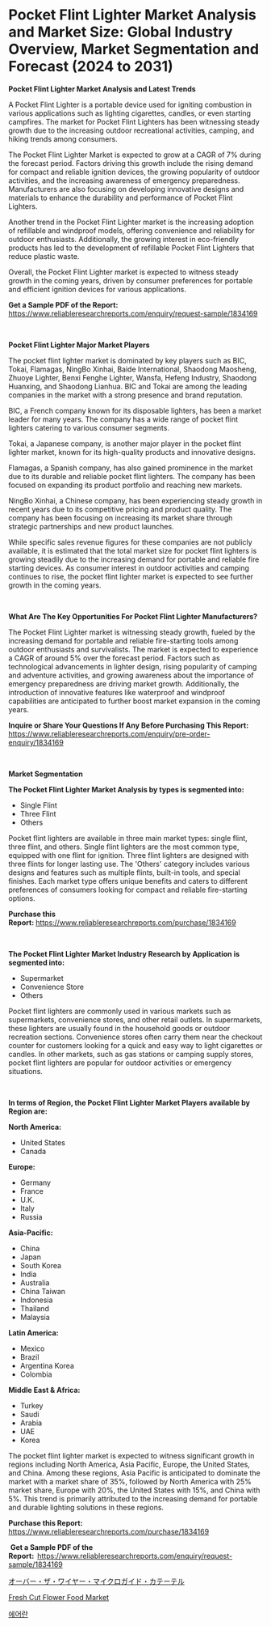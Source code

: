 <p><h1>Pocket Flint Lighter Market Analysis and Market Size: Global Industry Overview, Market Segmentation and Forecast (2024 to 2031)</h1></p><p><strong>Pocket Flint Lighter Market Analysis and Latest Trends</strong></p>
<p><p>A Pocket Flint Lighter is a portable device used for igniting combustion in various applications such as lighting cigarettes, candles, or even starting campfires. The market for Pocket Flint Lighters has been witnessing steady growth due to the increasing outdoor recreational activities, camping, and hiking trends among consumers.</p><p>The Pocket Flint Lighter Market is expected to grow at a CAGR of 7% during the forecast period. Factors driving this growth include the rising demand for compact and reliable ignition devices, the growing popularity of outdoor activities, and the increasing awareness of emergency preparedness. Manufacturers are also focusing on developing innovative designs and materials to enhance the durability and performance of Pocket Flint Lighters.</p><p>Another trend in the Pocket Flint Lighter market is the increasing adoption of refillable and windproof models, offering convenience and reliability for outdoor enthusiasts. Additionally, the growing interest in eco-friendly products has led to the development of refillable Pocket Flint Lighters that reduce plastic waste.</p><p>Overall, the Pocket Flint Lighter market is expected to witness steady growth in the coming years, driven by consumer preferences for portable and efficient ignition devices for various applications.</p></p>
<p><strong>Get a Sample PDF of the Report:&nbsp;</strong> <a href="https://www.reliableresearchreports.com/enquiry/request-sample/1834169">https://www.reliableresearchreports.com/enquiry/request-sample/1834169</a></p>
<p>&nbsp;</p>
<p><strong>Pocket Flint Lighter Major Market Players</strong></p>
<p><p>The pocket flint lighter market is dominated by key players such as BIC, Tokai, Flamagas, NingBo Xinhai, Baide International, Shaodong Maosheng, Zhuoye Lighter, Benxi Fenghe Lighter, Wansfa, Hefeng Industry, Shaodong Huanxing, and Shaodong Lianhua. BIC and Tokai are among the leading companies in the market with a strong presence and brand reputation. </p><p>BIC, a French company known for its disposable lighters, has been a market leader for many years. The company has a wide range of pocket flint lighters catering to various consumer segments. </p><p>Tokai, a Japanese company, is another major player in the pocket flint lighter market, known for its high-quality products and innovative designs.</p><p>Flamagas, a Spanish company, has also gained prominence in the market due to its durable and reliable pocket flint lighters. The company has been focused on expanding its product portfolio and reaching new markets.</p><p>NingBo Xinhai, a Chinese company, has been experiencing steady growth in recent years due to its competitive pricing and product quality. The company has been focusing on increasing its market share through strategic partnerships and new product launches.</p><p>While specific sales revenue figures for these companies are not publicly available, it is estimated that the total market size for pocket flint lighters is growing steadily due to the increasing demand for portable and reliable fire starting devices. As consumer interest in outdoor activities and camping continues to rise, the pocket flint lighter market is expected to see further growth in the coming years.</p></p>
<p>&nbsp;</p>
<p><strong>What Are The Key Opportunities For Pocket Flint Lighter Manufacturers?</strong></p>
<p><p>The Pocket Flint Lighter market is witnessing steady growth, fueled by the increasing demand for portable and reliable fire-starting tools among outdoor enthusiasts and survivalists. The market is expected to experience a CAGR of around 5% over the forecast period. Factors such as technological advancements in lighter design, rising popularity of camping and adventure activities, and growing awareness about the importance of emergency preparedness are driving market growth. Additionally, the introduction of innovative features like waterproof and windproof capabilities are anticipated to further boost market expansion in the coming years.</p></p>
<p><strong>Inquire or Share Your Questions If Any Before Purchasing This Report:</strong> <a href="https://www.reliableresearchreports.com/enquiry/pre-order-enquiry/1834169">https://www.reliableresearchreports.com/enquiry/pre-order-enquiry/1834169</a></p>
<p>&nbsp;</p>
<p><strong>Market Segmentation</strong></p>
<p><strong>The Pocket Flint Lighter Market Analysis by types is segmented into:</strong></p>
<p><ul><li>Single Flint</li><li>Three Flint</li><li>Others</li></ul></p>
<p><p>Pocket flint lighters are available in three main market types: single flint, three flint, and others. Single flint lighters are the most common type, equipped with one flint for ignition. Three flint lighters are designed with three flints for longer lasting use. The 'Others' category includes various designs and features such as multiple flints, built-in tools, and special finishes. Each market type offers unique benefits and caters to different preferences of consumers looking for compact and reliable fire-starting options.</p></p>
<p><strong>Purchase this Report:&nbsp;</strong><a href="https://www.reliableresearchreports.com/purchase/1834169">https://www.reliableresearchreports.com/purchase/1834169</a></p>
<p>&nbsp;</p>
<p><strong>The Pocket Flint Lighter Market Industry Research by Application is segmented into:</strong></p>
<p><ul><li>Supermarket</li><li>Convenience Store</li><li>Others</li></ul></p>
<p><p>Pocket flint lighters are commonly used in various markets such as supermarkets, convenience stores, and other retail outlets. In supermarkets, these lighters are usually found in the household goods or outdoor recreation sections. Convenience stores often carry them near the checkout counter for customers looking for a quick and easy way to light cigarettes or candles. In other markets, such as gas stations or camping supply stores, pocket flint lighters are popular for outdoor activities or emergency situations.</p></p>
<p>&nbsp;</p>
<p><strong>In terms of Region, the Pocket Flint Lighter Market Players available by Region are:</strong></p>
<p>
    <p> <strong> North America: </strong>
        <ul>
            <li>United States</li>
            <li>Canada</li>
        </ul>
        </p> 
    <p> <strong> Europe: </strong>
        <ul>
            <li>Germany</li>
            <li>France</li>
            <li>U.K.</li>
            <li>Italy</li>
            <li>Russia</li>
        </ul>
        </p> 
    <p> <strong> Asia-Pacific: </strong>
        <ul>
            <li>China</li>
            <li>Japan</li>
            <li>South Korea</li>
            <li>India</li>
            <li>Australia</li>
            <li>China Taiwan</li>
            <li>Indonesia</li>
            <li>Thailand</li>
            <li>Malaysia</li>
        </ul>
        </p> 
    <p> <strong> Latin America: </strong>
        <ul>
            <li>Mexico</li>
            <li>Brazil</li>
            <li>Argentina Korea</li>
            <li>Colombia</li>
        </ul>
        </p> 
    <p> <strong> Middle East & Africa: </strong>
        <ul>
            <li>Turkey</li>
            <li>Saudi</li>
            <li>Arabia</li>
            <li>UAE</li>
            <li>Korea</li>
        </ul>
    </p>
    </p>
<p><p>The pocket flint lighter market is expected to witness significant growth in regions including North America, Asia Pacific, Europe, the United States, and China. Among these regions, Asia Pacific is anticipated to dominate the market with a market share of 35%, followed by North America with 25% market share, Europe with 20%, the United States with 15%, and China with 5%. This trend is primarily attributed to the increasing demand for portable and durable lighting solutions in these regions.</p></p>
<p><strong>Purchase this Report: </strong><a href="https://www.reliableresearchreports.com/purchase/1834169">https://www.reliableresearchreports.com/purchase/1834169</a></p>
<p>&nbsp;<strong>Get a Sample PDF of the Report:&nbsp;&nbsp;</strong><a href="https://www.reliableresearchreports.com/enquiry/request-sample/1834169">https://www.reliableresearchreports.com/enquiry/request-sample/1834169</a></p>
<p><strong></strong></p>
<p><p><a href="https://github.com/avwofrml53535/Market-Research-Report-List-1/blob/main/39422155922.md">オーバー・ザ・ワイヤー・マイクロガイド・カテーテル</a></p><p><a href="https://github.com/santosh758595/Market-Research-Report-List-3/blob/main/fresh-cut-flower-food-market.md">Fresh Cut Flower Food Market</a></p><p><a href="https://github.com/lzuwsfreyoq70/Market-Research-Report-List-1/blob/main/78691525433.md">에어란</a></p></p>
